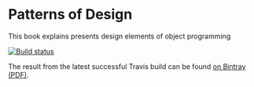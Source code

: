 # Patterns of Design

This book explains presents design elements of object programming 

[![Build status][badge]][travis]

[travis]: https://travis-ci.org/SquareBracketAssociates/PatternsOfDesign
[badge]: https://travis-ci.org/SquareBracketAssociates/Booklet-PatternsOfDesign.svg?branch=master

The result from the latest successful Travis build can be found [on Bintray (PDF)](https://bintray.com/squarebracketassociates/wip/download_file?file_path=PatternsOfDesign-wip.pdf).
